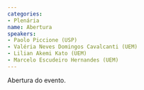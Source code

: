 ```yaml
---
categories:
- Plenária
name: Abertura
speakers:
- Paolo Piccione (USP)
- Valéria Neves Domingos Cavalcanti (UEM)
- Lilian Akemi Kato (UEM)
- Marcelo Escudeiro Hernandes (UEM)
---
```


Abertura do evento.